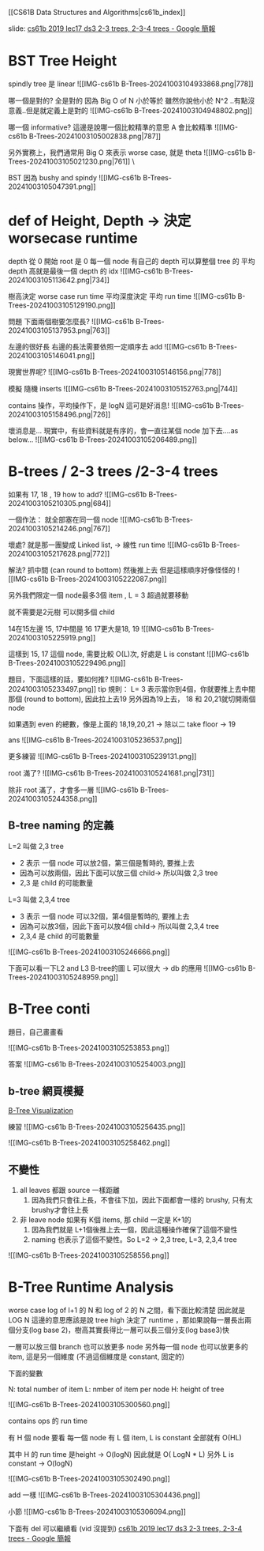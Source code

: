 
[[CS61B Data Structures and Algorithms|cs61b_index]]

slide: [cs61b 2019 lec17 ds3 2-3 trees, 2-3-4 trees - Google 簡報](https://docs.google.com/presentation/d/1zhQDvbcDZ9RJgJl0bmqwFFlHP8ExbDFo36Q9ZWH9EgU/edit#slide=id.g409413421_0637)

# BST Tree Height

spindly tree 是 linear
![[IMG-cs61b B-Trees-20241003104933868.png|778]]

哪一個是對的?
全是對的
因為 Big O of N 小於等於
雖然你說他小於 N^2 ..有點沒意義..但是就定義上是對的
![[IMG-cs61b B-Trees-20241003104948802.png]]

哪一個 informative?
這邊是說哪一個比較精準的意思
A 會比較精準
![[IMG-cs61b B-Trees-20241003105002838.png|787]]

另外實務上，我們通常用 Big O 來表示 worse case, 就是 theta
![[IMG-cs61b B-Trees-20241003105021230.png|761]]
\

BST 因為 bushy and spindy
![[IMG-cs61b B-Trees-20241003105047391.png]]

# def of Height, Depth -> 決定 worsecase runtime

depth 從 0 開始 root 是 0
每一個 node 有自己的 depth
可以算整個 tree 的 平均 depth
高就是最後一個 depth 的 idx
![[IMG-cs61b B-Trees-20241003105113642.png|734]]

樹高決定 worse case run time
平均深度決定 平均 run time
![[IMG-cs61b B-Trees-20241003105129190.png]]

問題
下面兩個樹要怎麼長?
![[IMG-cs61b B-Trees-20241003105137953.png|763]]

左邊的很好長
右邊的長法需要依照一定順序去 add
![[IMG-cs61b B-Trees-20241003105146041.png]]

現實世界呢?
![[IMG-cs61b B-Trees-20241003105146156.png|778]]

模擬 隨機 inserts
![[IMG-cs61b B-Trees-20241003105152763.png|744]]

contains 操作，平均操作下，是 logN
這可是好消息!
![[IMG-cs61b B-Trees-20241003105158496.png|726]]

壞消息是...
現實中，有些資料就是有序的，會一直往某個 node 加下去....as below...
![[IMG-cs61b B-Trees-20241003105206489.png]]

# B-trees / 2-3 trees /2-3-4 trees

如果有 17, 18 , 19
how to add?
![[IMG-cs61b B-Trees-20241003105210305.png|684]]


一個作法：
就全部塞在同一個 node
![[IMG-cs61b B-Trees-20241003105214246.png|767]]




壞處?
就是那一團變成 Linked list, -> 線性 run time
![[IMG-cs61b B-Trees-20241003105217628.png|772]]

解法?
抓中間 (can round to bottom) 然後推上去
但是這樣順序好像怪怪的
![[IMG-cs61b B-Trees-20241003105222087.png]]



另外我們限定一個 node最多3個 item  , L = 3
超過就要移動

就不需要是2元樹
可以開多個 child

14在15左邊
15, 17中間是 16
17更大是18, 19
![[IMG-cs61b B-Trees-20241003105225919.png]]


這樣到 15, 17 這個 node, 需要比較 O(L)次, 好處是 L is constant
![[IMG-cs61b B-Trees-20241003105229496.png]]




題目，下面這樣的話，要如何推?
![[IMG-cs61b B-Trees-20241003105233497.png]]
tip 
規則： L= 3
表示當你到4個，你就要推上去中間那個 (round to bottom), 因此拉上去19
另外因為19上去， 18 和 20,21就切開兩個 node



如果遇到 even 的總數，像是上面的 18,19,20,21 -> 除以二 take floor -> 19


ans
![[IMG-cs61b B-Trees-20241003105236537.png]]




更多練習
![[IMG-cs61b B-Trees-20241003105239131.png]]



root 滿了?
![[IMG-cs61b B-Trees-20241003105241681.png|731]]

除非 root 滿了，才會多一層
![[IMG-cs61b B-Trees-20241003105244358.png]]



## B-tree naming 的定義

L=2 叫做 2,3 tree
- 2 表示 一個 node 可以放2個，第三個是暫時的, 要推上去
- 因為可以放兩個，因此下面可以放三個  child-> 所以叫做 2,3 tree
- 2,3 是 child 的可能數量


L=3 叫做 2,3,4 tree
- 3 表示 一個 node 可以32個，第4個是暫時的, 要推上去
- 因為可以放3個，因此下面可以放4個  child-> 所以叫做 2,3,4 tree
- 2,3,4 是 child 的可能數量

![[IMG-cs61b B-Trees-20241003105246666.png]]



下面可以看一下L2 and L3 B-tree的圖
L 可以很大 ->  db 的應用
![[IMG-cs61b B-Trees-20241003105248959.png]]



# B-Tree  conti


題目，自己畫畫看

![[IMG-cs61b B-Trees-20241003105253853.png]]

















答案
![[IMG-cs61b B-Trees-20241003105254003.png]]

## b-tree 網頁模擬
[B-Tree Visualization](https://www.cs.usfca.edu/~galles/visualization/BTree.html)




練習
![[IMG-cs61b B-Trees-20241003105256435.png]]




















![[IMG-cs61b B-Trees-20241003105258462.png]]




## 不變性
1. all leaves 都跟 source 一樣距離
	1. 因為我們只會往上長，不會往下加，因此下面都會一樣的 brushy, 只有太 brushy才會往上長
2. 非 leave node 如果有 K個 items, 那 child 一定是 K+1的
	1. 因為我們就是 L+1個後推上去一個，因此這種操作確保了這個不變性
	2. naming 也表示了這個不變性。So L=2 -> 2,3 tree, L=3, 2,3,4 tree

![[IMG-cs61b B-Trees-20241003105258556.png]]



# B-Tree Runtime Analysis

worse case log of l+1 的 N 和  log of 2 的 N 之間，看下面比較清楚
因此就是 LOG  N
這邊的意思應該是說 
tree high 決定了 runtime ，那如果說每一層長出兩個分支(log base 2)，樹高其實長得比一層可以長三個分支(log base3)快

一層可以放三個 branch 也可以放更多 node
另外每一個 node 也可以放更多的 item, 這是另一個維度 (不過這個維度是 constant, 固定的)

下面的變數

N: total number of item
L:  nmber of item per node
H: height of tree

![[IMG-cs61b B-Trees-20241003105300560.png]]




contains ops 的 run time

有 H 個 node 要看
每一個 node 有 L 個 item, L is constant
全部就有 O(HL)

其中 H 的 run time 是height -> O(logN)
因此就是 O( LogN * L)
另外 L is constant -> O(logN)

![[IMG-cs61b B-Trees-20241003105302490.png]]



add 一樣
![[IMG-cs61b B-Trees-20241003105304436.png]]


小節
![[IMG-cs61b B-Trees-20241003105306094.png]]



下面有 del 可以繼續看  (vid 沒提到)
[cs61b 2019 lec17 ds3 2-3 trees, 2-3-4 trees - Google 簡報](https://docs.google.com/presentation/d/1zhQDvbcDZ9RJgJl0bmqwFFlHP8ExbDFo36Q9ZWH9EgU/edit#slide=id.g508ece10b0_1_1305)